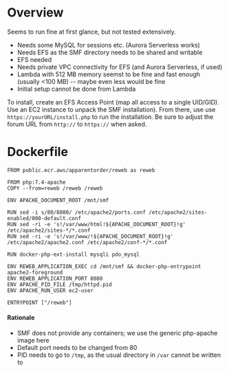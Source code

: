 # Overview

Seems to run fine at first glance, but not tested extensively.

- Needs some MySQL for sessions etc. (Aurora Serverless works)
- Needs EFS as the SMF directory needs to be shared and writable
- EFS needed
- Needs private VPC connectivity for EFS (and Aurora Serverless, if used)
- Lambda with 512 MB memory seemst to be fine and fast enough (usually <100 MB) -- maybe even less would be fine
- Initial setup cannot be done from Lambda

To install, create an EFS Access Point (map all access to a single UID/GID). Use an EC2 instance to unpack the SMF installation).
From there, use use `https://yourURL/install.php` to run the installation. Be sure to adjust the forum URL from `http://` to `https://` when asked.

# Dockerfile

```
FROM public.ecr.aws/apparentorder/reweb as reweb

FROM php:7.4-apache
COPY --from=reweb /reweb /reweb

ENV APACHE_DOCUMENT_ROOT /mnt/smf

RUN sed -i s/80/8080/ /etc/apache2/ports.conf /etc/apache2/sites-enabled/000-default.conf
RUN sed -ri -e 's!/var/www/html!${APACHE_DOCUMENT_ROOT}!g' /etc/apache2/sites-*/*.conf
RUN sed -ri -e 's!/var/www/!${APACHE_DOCUMENT_ROOT}!g' /etc/apache2/apache2.conf /etc/apache2/conf-*/*.conf

RUN docker-php-ext-install mysqli pdo_mysql

ENV REWEB_APPLICATION_EXEC cd /mnt/smf && docker-php-entrypoint apache2-foreground
ENV REWEB_APPLICATION_PORT 8080
ENV APACHE_PID_FILE /tmp/httpd.pid
ENV APACHE_RUN_USER ec2-user

ENTRYPOINT ["/reweb"]
```

#### Rationale

- SMF does not provide any containers; we use the generic php-apache image here
- Default port needs to be changed from 80
- PID needs to go to `/tmp`, as the usual directory in `/var` cannot be written to
